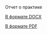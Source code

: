 Отчет о практике 

[В формате DOCX](https://github.com/AlexTrubkina/pract-8sem-tech/blob/main/%D0%9E%D1%82%D1%87%D0%B5%D1%82/%D0%A2%D1%80%D1%83%D0%B1%D0%BA%D0%B8%D0%BD%D0%B0%20%D0%9E%D1%82%D1%87%D0%B5%D1%82.docx)

[В формате PDF](https://github.com/AlexTrubkina/pract-8sem-tech/blob/main/%D0%9E%D1%82%D1%87%D0%B5%D1%82/%D0%A2%D1%80%D1%83%D0%B1%D0%BA%D0%B8%D0%BD%D0%B0%20%D0%9E%D1%82%D1%87%D0%B5%D1%82.pdf)
